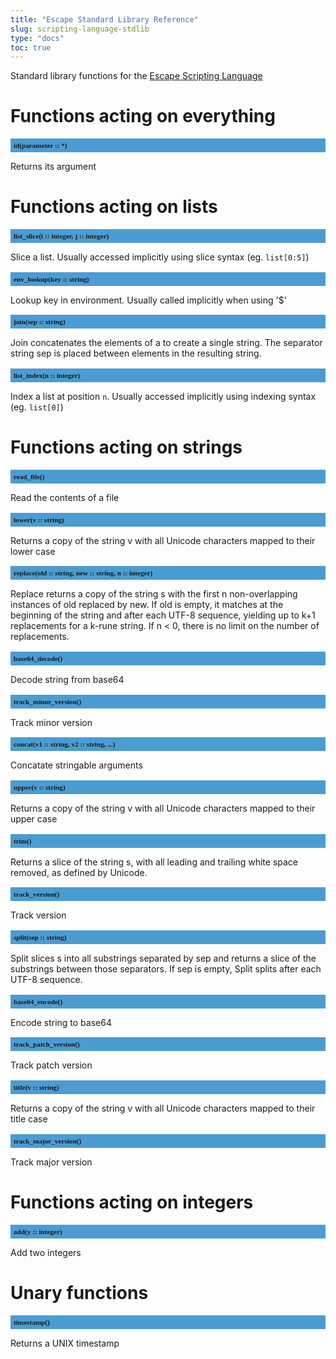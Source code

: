 ```yaml
---
title: "Escape Standard Library Reference"
slug: scripting-language-stdlib 
type: "docs"
toc: true
---
```


<style>
h2 {
  font-size: 0.8em;
  font-family: mono;
  background: #4B9CD3;
  padding: 5px;
}
</style>

Standard library functions for the [Escape Scripting Language](../scripting-language/)


# Functions acting on everything

## id(parameter :: *)

Returns its argument


# Functions acting on lists

## list_slice(i :: integer, j :: integer)

Slice a list. Usually accessed implicitly using slice syntax (eg. `list[0:5]`)

## env_lookup(key :: string)

Lookup key in environment. Usually called implicitly when using '$'

## join(sep :: string)

Join concatenates the elements of a to create a single string. The separator string sep is placed between elements in the resulting string. 

## list_index(n :: integer)

Index a list at position `n`. Usually accessed implicitly using indexing syntax (eg. `list[0]`)


# Functions acting on strings

## read_file()

Read the contents of a file

## lower(v :: string)

Returns a copy of the string v with all Unicode characters mapped to their lower case

## replace(old :: string, new :: string, n :: integer)

Replace returns a copy of the string s with the first n non-overlapping instances of old replaced by new. If old is empty, it matches at the beginning of the string and after each UTF-8 sequence, yielding up to k+1 replacements for a k-rune string. If n < 0, there is no limit on the number of replacements.

## base64_decode()

Decode string from base64

## track_minor_version()

Track minor version

## concat(v1 :: string, v2 :: string, ...)

Concatate stringable arguments

## upper(v :: string)

Returns a copy of the string v with all Unicode characters mapped to their upper case

## trim()

Returns a slice of the string s, with all leading and trailing white space removed, as defined by Unicode. 

## track_version()

Track version

## split(sep :: string)

Split slices s into all substrings separated by sep and returns a slice of the substrings between those separators. If sep is empty, Split splits after each UTF-8 sequence.

## base64_encode()

Encode string to base64

## track_patch_version()

Track patch version

## title(v :: string)

Returns a copy of the string v with all Unicode characters mapped to their title case

## track_major_version()

Track major version


# Functions acting on integers

## add(y :: integer)

Add two integers


# Unary functions

## timestamp()

Returns a UNIX timestamp


